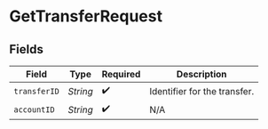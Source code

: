 # GetTransferRequest


## Fields

| Field                        | Type                         | Required                     | Description                  |
| ---------------------------- | ---------------------------- | ---------------------------- | ---------------------------- |
| `transferID`                 | *String*                     | :heavy_check_mark:           | Identifier for the transfer. |
| `accountID`                  | *String*                     | :heavy_check_mark:           | N/A                          |